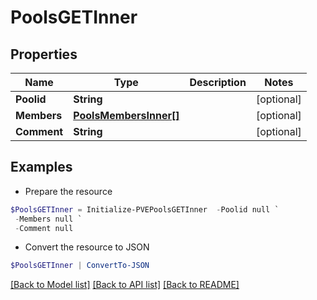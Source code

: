# PoolsGETInner
## Properties

Name | Type | Description | Notes
------------ | ------------- | ------------- | -------------
**Poolid** | **String** |  | [optional] 
**Members** | [**PoolsMembersInner[]**](PoolsMembersInner.md) |  | [optional] 
**Comment** | **String** |  | [optional] 

## Examples

- Prepare the resource
```powershell
$PoolsGETInner = Initialize-PVEPoolsGETInner  -Poolid null `
 -Members null `
 -Comment null
```

- Convert the resource to JSON
```powershell
$PoolsGETInner | ConvertTo-JSON
```

[[Back to Model list]](../README.md#documentation-for-models) [[Back to API list]](../README.md#documentation-for-api-endpoints) [[Back to README]](../README.md)

